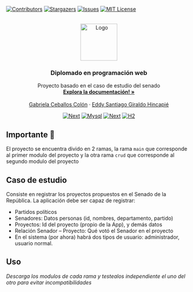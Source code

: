 
<!-- PROJECT SHIELDS -->
<!--
*** I'm using markdown "reference style" links for readability.
*** Reference links are enclosed in brackets [ ] instead of parentheses ( ).
*** See the bottom of this document for the declaration of the reference variables
*** for contributors-url, forks-url, etc. This is an optional, concise syntax you may use.
*** https://www.markdownguide.org/basic-syntax/#reference-style-links
-->
[![Contributors][contributors-shield]][contributors-url]
[![Stargazers][stars-shield]][stars-url]
[![Issues][issues-shield]][issues-url]
[![MIT License][license-shield]][license-url]



<!-- PROJECT LOGO -->
<br />
<div align="center">
  <a href="https://github.com/othneildrew/Best-README-Template">
    <img src="https://scontent.fpei1-1.fna.fbcdn.net/v/t1.6435-9/65561324_2360858130793916_1700865331922206720_n.jpg?_nc_cat=101&ccb=1-7&_nc_sid=e3f864&_nc_ohc=hzTceAgHE_sAX98VwSF&_nc_ht=scontent.fpei1-1.fna&oh=00_AfAlLEQoMZArlO3bioXa6-4BK1KnZWih8KrZw9JVmZaf-Q&oe=63B37D99" alt="Logo" width="100" height="100">
  </a>

  <h3 align="center">Diplomado en programación web</h3>

  <p align="center">
    Proyecto basado en el caso de estudio del senado
    <br />
    <a href="https://github.com/eddysantiagoo/BackEnd-App-Senadores"><strong>Explora la documentación! »</strong></a>
    <br />
    <br />
    <a href="https://github.com/Gabriela-CX">Gabriela Ceballos Colón</a>
    ·
    <a href="https://github.com/eddysantiagoo/BackEnd-App-Senadores">Eddy Santiago Giraldo Hincapié</a>
    
  </p>
</div>

<div align="center">

  [![Next][Next.js]][Next-url]
  [![Mysql]][Next-url]
  [![Next][Security]][Next-url]
  [![H2]][Next-url]
</div>


<!-- Secciones -->
## Importante 🐢

El proyecto se encuentra divido en 2 ramas, la rama `main` que corresponde al primer modulo del proyecto y la otra rama `crud` que corresponde al segundo modulo del proyecto

## Caso de estudio

Consiste en registrar los proyectos propuestos en el Senado de la República. La aplicación debe 
ser capaz de registrar:
- Partidos políticos
- Senadores: Datos personas (id, nombres, departamento, partido)
- Proyectos: Id del proyecto (propio de la App), y demás datos
- Relación Senador – Proyecto: Qué votó el Senador en el proyecto
- En el sistema (por ahora) habrá dos tipos de usuario: administrador, usuario normal.

## Uso

_Descarga los modulos de cada rama y testealos independiente el uno del otro para evitar incompatibilidades_


[contributors-shield]: https://img.shields.io/github/contributors/eddysantiagoo/BackEnd-App-Senadores?style=for-the-badge&logo=github&color=red
[contributors-url]: https://github.com/eddysantiagoo/BackEnd-App-Senadores/graphs/contributors
[stars-shield]: https://img.shields.io/github/stars/eddysantiagoo/BackEnd-App-Senadores.svg?style=for-the-badge&color=yellow
[stars-url]: https://github.com/eddysantiagoo/BackEnd-App-Senadores/stargazers
[issues-shield]: https://img.shields.io/github/issues/eddysantiagoo/BackEnd-App-Senadores.svg?style=for-the-badge
[issues-url]: https://github.com/othneildrew/Best-README-Template/issues
[license-shield]: https://img.shields.io/github/license/othneildrew/Best-README-Template.svg?style=for-the-badge
[license-url]: https://github.com/othneildrew/Best-README-Template/blob/master/LICENSE.txt
[Next.js]: https://img.shields.io/badge/Spring-6DB33F?style=for-the-badge&logo=spring&logoColor=white
[Next-url]: https://nextjs.org/
[Mysql]:https://img.shields.io/badge/MySQL-005C84?style=for-the-badge&logo=mysql&logoColor=white
[Security]:https://img.shields.io/badge/Spring_Security-6DB33F?style=for-the-badge&logo=Spring-Security&logoColor=white
[H2]: https://img.shields.io/badge/H2%20Database-034fab?style=for-the-badge
